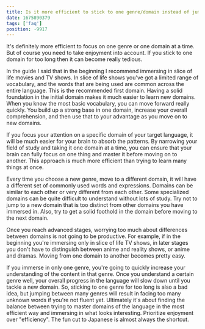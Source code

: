 ```yaml
---
title: Is it more efficient to stick to one genre/domain instead of jumping around?
date: 1675890379
tags: ['faq']
position: -9917
---
```


It's definitely more efficient to focus on one genre or one domain at a time.
But of course you need to take enjoyment into account.
If you stick to one domain for too long then it can become really tedious.

In the guide I said that in the beginning
I recommend immersing in slice of life movies and TV shows.
In slice of life shows you've got a limited range of vocabulary,
and the words that are being used are common across the entire language.
This is the recommended first domain.
Having a solid foundation in the initial domain
makes it much easier to learn new domains.
When you know the most basic vocabulary,
you can move forward really quickly.
You build up a strong base in one domain,
increase your overall comprehension,
and then use that to your advantage as you move on to new domains.

If you focus your attention on a specific domain of your target language,
it will be much easier for your brain to absorb the patterns.
By narrowing your field of study and taking it one domain at a time,
you can ensure that your brain can fully focus on one thing
and master it before moving on to another.
This approach is much more efficient than trying to learn many things at once.

Every time you choose a new genre,
move to a different domain,
it will have a different set of commonly used words and expressions.
Domains can be similar to each other or very different from each other.
Some specialized domains can be quite difficult to understand without lots of study.
Try not to jump to a new domain
that is too distinct from other domains you have immersed in.
Also, try to get a solid foothold in the domain before moving to the next domain.

Once you reach advanced stages,
worrying too much about differences between domains is not going to be productive.
For example,
if in the beginning you're immersing only in slice of life TV shows,
in later stages you don't have to distinguish between anime and reality shows, or anime and dramas.
Moving from one domain to another becomes pretty easy.

If you immerse in only one genre,
you're going to quickly increase your understanding of the content in that genre.
Once you understand a certain genre well,
your overall progress in the language will slow down
until you tackle a new domain.
So, sticking to one genre for too long is also a bad idea,
but jumping between many genres will result in facing too many unknown words
if you're not fluent yet.
Ultimately it's about finding the balance between
trying to master domains of the language in the most efficient way
and immersing in what looks interesting.
Prioritize enjoyment over "efficiency".
The fun cut to Japanese is almost always the shortcut.
